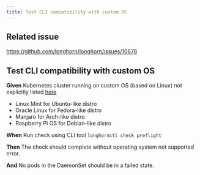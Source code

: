 ```yaml
---
title: Test CLI compatibility with custom OS
---
```


## Related issue
https://github.com/longhorn/longhorn/issues/10676

## Test CLI compatibility with custom OS

**Given** Kubernetes cluster running on custom OS (based on Linux) not explicitly listed [here](https://github.com/longhorn/cli/blob/40b81007971033276c5d548d704ec0f9689f5fa0/pkg/utils/os.go#L18-L32)
- Linux Mint for Ubuntu-like distro
- Oracle Linux for Fedora-like distro
- Manjaro for Arch-like distro
- Raspberry Pi OS for Debian-like distro

**When** Run check using CLI tool `longhornctl check preflight`

**Then** The check should complete without operating system not supported error.

**And** No pods in the DaemonSet should be in a failed state.